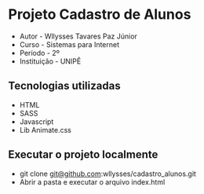 # Projeto Cadastro de Alunos
- Autor - Wllysses Tavares Paz Júnior
- Curso - Sistemas para Internet
- Período - 2º
- Instituição - UNIPÊ

## Tecnologias utilizadas
- HTML
- SASS
- Javascript
- Lib Animate.css

## Executar o projeto localmente
- git clone git@github.com:wllysses/cadastro_alunos.git
- Abrir a pasta e executar o arquivo index.html
